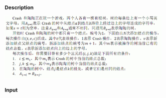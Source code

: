 
### Description
![](/JudgeOnline/upload/201403/11(1).jpg)
### Input
<!--[if gte mso 9]>

Normal
0

7.8 磅
0
2

false
false
false














MicrosoftInternetExplorer4

<![endif]-->
<!--[if gte mso 9]>


<![endif]--><!--[if gte mso 10]>

/* Style Definitions */
table.MsoNormalTable
{mso-style-name:普通表格;
mso-tstyle-rowband-size:0;
mso-tstyle-colband-size:0;
mso-style-noshow:yes;
mso-style-parent:"";
mso-padding-alt:0cm 5.4pt 0cm 5.4pt;
mso-para-margin:0cm;
mso-para-margin-bottom:.0001pt;
mso-pagination:widow-orphan;
font-size:10.0pt;
font-family:"Times New Roman";
mso-fareast-font-family:"Times New Roman";
mso-ansi-language:#0400;
mso-fareast-language:#0400;
mso-bidi-language:#0400;}

<![endif]-->
共N+1行。
第一行包含一个正整数N，表示操作的数目。
接下来有N行，每行包含两个个正整数T,V和一个小写英文字母C，表示一次操作，数据保证所有的操作都合法。
 

### Output
共N行，依次表示每次操作后满足条件的三元组个数。
### Sample Input
5
1 1 a
2 1 a
1 2 b
2 1 b
2 3 a

### Sample Output
1
3
3
4
7

### Hint

### Source
